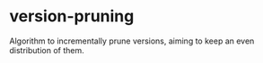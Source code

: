# version-pruning

Algorithm to incrementally prune versions, aiming to keep an even distribution of them.
